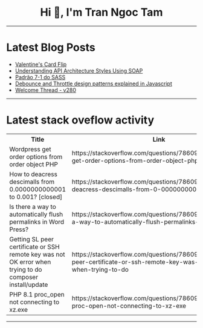 <h1 align="center">Hi 👋, I'm Tran Ngoc Tam</h1>

---

# Latest Blog Posts 
<!-- BLOG-POST-LIST:START -->
- [Valentine&#39;s Card Flip](https://dev.to/enrique_portillo_3af96727/valentines-card-flip-2gc7)
- [Understanding API Architecture Styles Using SOAP](https://dev.to/fabiola_estefanipomamac/understanding-api-architecture-styles-using-soap-324l)
- [Padrão 7-1 do SASS](https://dev.to/yagopeixinho/padrao-7-1-do-sass-1jl7)
- [Debounce and Throttle design patterns explained in Javascript](https://dev.to/zeedu_dev/debounce-and-throttle-design-patterns-in-javascript-cjg)
- [Welcome Thread - v280](https://dev.to/devteam/welcome-thread-v280-1mmp)
<!-- BLOG-POST-LIST:END -->

---

# Latest stack oveflow activity
<table>
  <tr><th>Title</th><th>Link</th></tr>
  <!-- STACKOVERFLOW:START --><tr><td>Wordpress get order options from order object PHP</td><td>https://stackoverflow.com/questions/78609925/wordpress-get-order-options-from-order-object-php</td></tr><tr><td>How to deacress descimalls from 0.0000000000001 to 0.001? [closed]</td><td>https://stackoverflow.com/questions/78609879/how-to-deacress-descimalls-from-0-0000000000001-to-0-001</td></tr><tr><td>Is there a way to automatically flush permalinks in Word Press?</td><td>https://stackoverflow.com/questions/78609780/is-there-a-way-to-automatically-flush-permalinks-in-word-press</td></tr><tr><td>Getting SL peer certificate or SSH remote key was not OK error when trying to do composer install/update</td><td>https://stackoverflow.com/questions/78609735/getting-sl-peer-certificate-or-ssh-remote-key-was-not-ok-error-when-trying-to-do</td></tr><tr><td>PHP 8.1 proc_open not connecting to xz.exe</td><td>https://stackoverflow.com/questions/78609690/php-8-1-proc-open-not-connecting-to-xz-exe</td></tr><!-- STACKOVERFLOW:END -->
</table>

---


